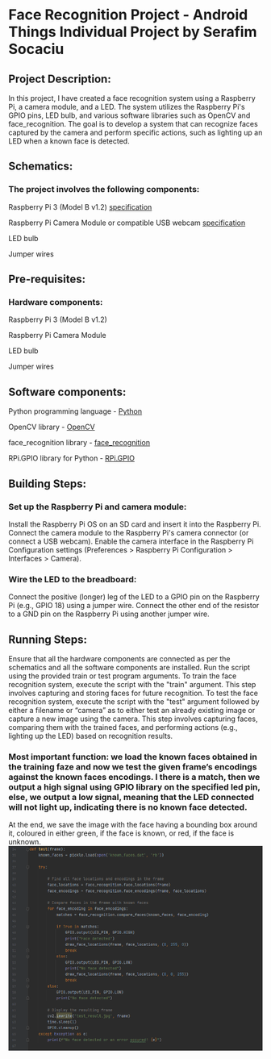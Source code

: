 # Face Recognition Project - Android Things Individual Project by Serafim Socaciu

## Project Description:
In this project, I have created a face recognition system using a Raspberry Pi, a camera module, and a LED. The system utilizes the Raspberry Pi's GPIO pins, LED bulb, and various software libraries such as OpenCV and face_recognition. The goal is to develop a system that can recognize faces captured by the camera and perform specific actions, such as lighting up an LED when a known face is detected.

## Schematics:
### The project involves the following components:
Raspberry Pi 3 (Model B v1.2) [specification](https://www.raspberrypi.com/products/raspberry-pi-3-model-b/)

Raspberry Pi Camera Module or compatible USB webcam [specification](https://www.raspberrypi.com/products/camera-module-v2/)

LED bulb

Jumper wires

## Pre-requisites:
### Hardware components:

Raspberry Pi 3 (Model B v1.2)

Raspberry Pi Camera Module

LED bulb

Jumper wires

## Software components:

Python programming language - [Python](https://www.python.org/)

OpenCV library - [OpenCV](https://opencv.org/)

face_recognition library - [face_recognition](https://github.com/ageitgey/face_recognition)

RPi.GPIO library for Python - [RPi.GPIO](https://sourceforge.net/projects/raspberry-gpio-python/)

## Building Steps:

### Set up the Raspberry Pi and camera module:
Install the Raspberry Pi OS on an SD card and insert it into the Raspberry Pi.
Connect the camera module to the Raspberry Pi's camera connector (or connect a USB webcam).
Enable the camera interface in the Raspberry Pi Configuration settings (Preferences > Raspberry Pi Configuration > Interfaces > Camera).
### Wire the LED to the breadboard:
Connect the positive (longer) leg of the LED to a GPIO pin on the Raspberry Pi (e.g., GPIO 18) using a jumper wire.
Connect the other end of the resistor to a GND pin on the Raspberry Pi using another jumper wire.

## Running Steps:

Ensure that all the hardware components are connected as per the schematics and all the software components are installed.
Run the script using the provided train or test program arguments.
To train the face recognition system, execute the script with the "train" argument. This step involves capturing and storing faces for future recognition.
To test the face recognition system, execute the script with the "test" argument followed by either a filename or “camera” as to either test an already existing image or capture a new image using the camera. This step involves capturing faces, comparing them with the trained faces, and performing actions (e.g., lighting up the LED) based on recognition results.

### Most important function: we load the known faces obtained in the training faze and now we test the given frame’s encodings against the known faces encodings. I there is a match, then we output a high signal using GPIO library on the specified led pin, else, we output a low signal, meaning that the LED connected will not light up, indicating there is no known face detected.

At the end, we save the image with the face having a bounding box around it, coloured in either green, if the face is known, or red, if the face is unknown.
![Test Function](https://github.com/seraphh01/Face_Recognition_Pi/blob/master/test_function.png)

